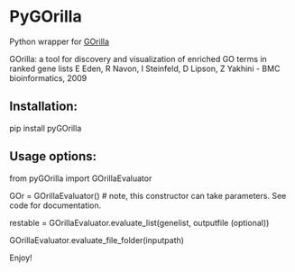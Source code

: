 # PyGOrilla
Python wrapper for [GOrilla](http://cbl-gorilla.cs.technion.ac.il/)

GOrilla: a tool for discovery and visualization of enriched GO terms in ranked gene lists
E Eden, R Navon, I Steinfeld, D Lipson, Z Yakhini - BMC bioinformatics, 2009

## Installation:
pip install pyGOrilla

## Usage options:
  from pyGOrilla import GOrillaEvaluator
  
  GOr = GOrillaEvaluator() # note, this constructor can take parameters. See code for documentation.
  
  restable = GOrillaEvaluator.evaluate_list(genelist, outputfile (optional))
  
  GOrillaEvaluator.evaluate_file_folder(inputpath)

  
  Enjoy!

